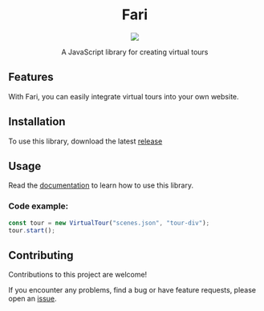 <h1 align="center">
Fari
</h1>

<p align="center">
<a href="LICENSE"><img src="https://img.shields.io/badge/license-Apache%202-blue"/></a>
</p>


<p align="center">A JavaScript library for creating virtual tours </p>

## Features
With Fari, you can easily integrate virtual tours into your own website.

## Installation
To use this library, download the latest [release](https://github.com/maxmmueller/fari/releases/latest)

## Usage 

Read the [documentation](docs/docs.md) to learn how to use this library.

### Code example:

```js
const tour = new VirtualTour("scenes.json", "tour-div");
tour.start();
```

## Contributing
Contributions to this project are welcome!

If you encounter any problems, find a bug or have feature requests, please open an [issue](https://github.com/maxmmueller/fari/issues/new).
